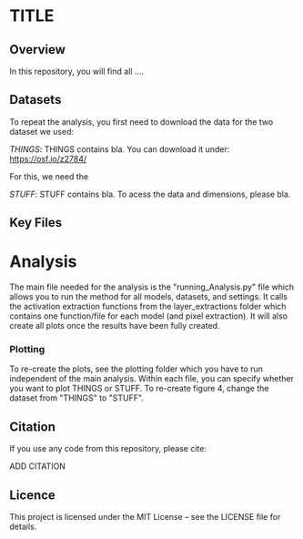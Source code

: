 # TITLE 

## Overview 

In this repository, you will find all .... 

## Datasets 

To repeat the analysis, you first need to download the data for the two dataset we used: 

*THINGS*: THINGS contains bla. You can download it under: https://osf.io/z2784/

For this, we need the 

*STUFF*: STUFF contains bla. To acess the data and dimensions, please bla. 

## Key Files

# Analysis
The main file needed for the analysis is the "running_Analysis.py" file which allows you to run the method for all models, datasets, and settings. It calls the activation extraction functions from the layer_extractions folder which contains one function/file for each model (and pixel extraction). It will also create all plots once the results have been fully created.

### Plotting
To re-create the plots, see the plotting folder which you have to run independent of the main analysis. Within each file, you can specify whether you want to plot THINGS or STUFF. To re-create figure 4, change the dataset from "THINGS" to "STUFF". 

## Citation 

If you use any code from this repository, please cite: 

ADD CITATION 

## Licence 

This project is licensed under the MIT License – see the LICENSE file for details.

 

